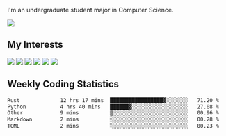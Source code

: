 I'm an undergraduate student major in Computer Science.

![](https://github-readme-stats.vercel.app/api?username=littzhch&theme=radical)

## My Interests

![](https://img.shields.io/badge/Python-3776AB?style=flat&labelColor=FFD43B&logoColor=3776AB&logo=python)
![](https://img.shields.io/badge/C-00599C?style=flat&labelColor=01427d&logoColor=6295cb&logo=c)
![](https://img.shields.io/badge/Rust-ffffff?style=flat&labelColor=ffffff&logoColor=000000&logo=rust)
![](https://img.shields.io/badge/LaTeX-008080?style=flat&labelColor=eeece5&logoColor=008080&logo=latex)
![](https://img.shields.io/badge/OpenGL-5487b2?style=flat&labelColor=ffffff&logoColor=5487b2&logo=opengl)
![](https://img.shields.io/badge/archlinux-1793d1?style=flat&labelColor=333333&logoColor=1793d1&logo=archlinux)

## Weekly Coding Statistics
<!--START_SECTION:waka-->

```txt
Rust             12 hrs 17 mins  █████████████████▓░░░░░░░   71.20 %
Python           4 hrs 40 mins   ██████▓░░░░░░░░░░░░░░░░░░   27.08 %
Other            9 mins          ▒░░░░░░░░░░░░░░░░░░░░░░░░   00.96 %
Markdown         2 mins          ░░░░░░░░░░░░░░░░░░░░░░░░░   00.28 %
TOML             2 mins          ░░░░░░░░░░░░░░░░░░░░░░░░░   00.23 %
```

<!--END_SECTION:waka-->
